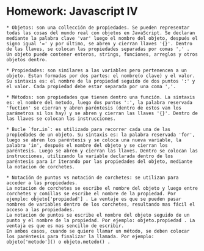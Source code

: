# Homework: Javascript IV


	* Objetos: son una collección de propiedades. Se pueden representar todas las cosas del mundo real con objetos en JavaScript. Se declaran mediante la palabra clave 'var' luego el nombre del objeto, después el signo igual '=' y por último, se abren y cierran llaves '{}'. Dentro de las llaves, se colocan las propiedades separadas por comas ',' .
	Un objeto puede contener enteros, strings, funciones, arreglos y otros objetos dentro.

	* Propiedades: son similares a las variables pero pertenencen a un objeto. Estan formadas por dos partes: el nombre(o clave) y el valor. Su sintaxis es: el nombre de la propiedad seguido de dos puntos ':' y el valor. Cada propiedad debe estar separada por una coma ','.

	* Métodos: son propiedades que tienen dentro una función. La sintaxis es: el nombre del metodo, luego dos puntos ':', la palabra reservada 'fuction' se cierran y abren paréntesis (dentro de estos van los parámetros si los hay) y se abren y cierran las llaves '{}'. Dentro de las llaves se colocan las instrucciones.

	* Bucle `for…in`: es utilizado para recorrer cada una de las propiedades de un objeto. Su sintaxis es: la palabra reservada 'for', luego se abren los paréntesis y se coloca una nueva variable, la palabra 'in', después el nombre del objeto y se cierran los paréntesis. Luego se abren y cierran las llaves. Dentro se colocan las instrucciones, utilizando la variable declarada dentro de los paréntesis para ir iterando por las propiedades del objeto, mediante la notacion de corchetes.

	* Notación de puntos vs notación de corchetes: se utilizan para acceder a las propiedades. 
	La notacion de corchetes se escribe el nombre del objeto y luego entre corchetes y comillas se escribe el nombre de la propiedad. Por ejemplo: objeto['propiedad'] . La ventaje es que se pueden pasar nombres de variables dentro de los corchetes, resultando mas fácil el acceso a las propiedades.
	La notacion de puntos se escribe el nombre del objeto seguido de un punto y el nombre de la propiedad. Por ejemplo: objeto.propiedad . La ventaja es que es mas sencillo de escribir.
	En ambos casos, cuando se quiere llamar un método, se deben colocar los paréntesis para finalizar la llamada. Por ejemplo: objeto['metodo']() o objeto.metedo() .